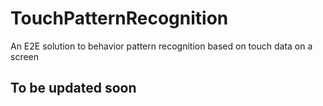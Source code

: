 # TouchPatternRecognition

An E2E solution to behavior pattern recognition based on touch data on a screen

## To be updated soon